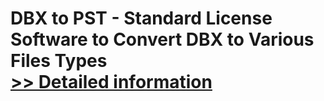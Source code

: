 # DBX to PST - Standard License<br />Software to Convert DBX to Various Files Types<br />[>> Detailed information](https://secure.shareit.com/shareit/product.html?productid=300780084&affiliateid=200057808)